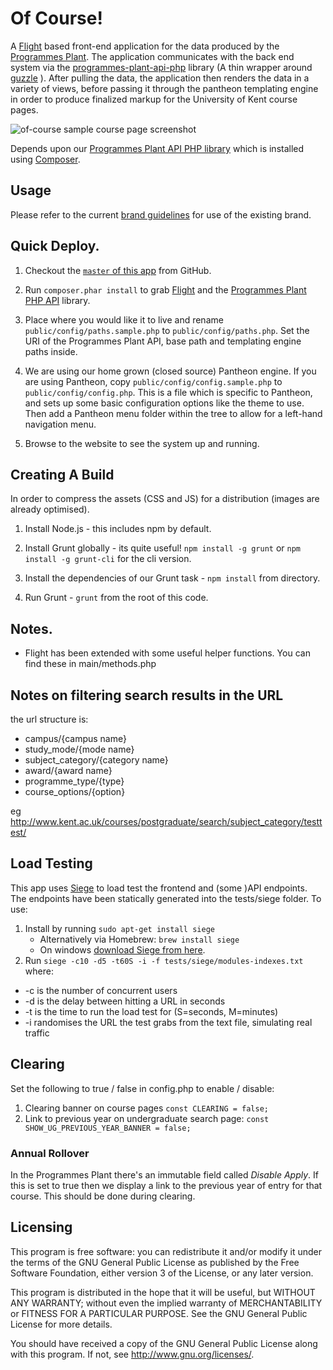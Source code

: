 # Of Course!

A [Flight](http://flightphp.com/) based front-end application for the data produced by the [Programmes Plant](http://github.com/unikent/).
The application communicates with the back end system via the [programmes-plant-api-php](https://github.com/unikent/programmes-plant-api-php) library (A thin wrapper around [guzzle](https://github.com/guzzle/guzzle) ). After pulling the data, the application then renders the data in a variety of views, before passing it through the pantheon templating engine in order to produce finalized markup for the University of Kent course pages.

![of-course sample course page screenshot](https://raw.github.com/unikent/of-course/develop/screenshot.jpg "of-course sample course page screenshot")

Depends upon our [Programmes Plant API PHP library](https://github.com/unikent/programmes-plant-api-php) which is installed using [Composer](http://getcomposer.org/).

## Usage
Please refer to the current [brand guidelines](https://www.kent.ac.uk/brand) for use of the existing brand.

## Quick Deploy.

1. Checkout the [`master` of this app](http://github.com/unikent/of-course) from GitHub.

2. Run `composer.phar install` to grab [Flight](http://flightphp.com/) and the [Programmes Plant PHP API](https://github.com/unikent/programmes-plant-api-php) library.

3. Place where you would like it to live and rename `public/config/paths.sample.php` to `public/config/paths.php`. Set the URI of the Programmes Plant API, base path and templating engine paths inside.
 
4. We are using our home grown (closed source) Pantheon engine. If you are using Pantheon, copy `public/config/config.sample.php` to `public/config/config.php`. This is a file which is specific to Pantheon, and sets up some basic configuration options like the theme to use. Then add a Pantheon menu folder within the tree to allow for a left-hand navigation menu.

5. Browse to the website to see the system up and running.

## Creating A Build

In order to compress the assets (CSS and JS) for a distribution (images are already optimised).

1. Install Node.js - this includes npm by default.

2. Install Grunt globally - its quite useful! `npm install -g grunt` or `npm install -g grunt-cli` for the cli version. 

4. Install the dependencies of our Grunt task - `npm install` from directory.

3. Run Grunt - `grunt` from the root of this code.

## Notes.
- Flight has been extended with some useful helper functions. You can find these in main/methods.php

## Notes on filtering search results in the URL

the url structure is:

* campus/{campus name}
* study_mode/{mode name}
* subject_category/{category name}
* award/{award name}
* programme_type/{type}
* course_options/{option}

eg  http://www.kent.ac.uk/courses/postgraduate/search/subject_category/testtest/

## Load Testing 
This app uses [Siege](https://www.joedog.org/siege-home/) to load test the frontend and (some )API endpoints. The endpoints have been statically generated into the tests/siege folder. To use:

1. Install by running `sudo apt-get install siege`
   * Alternatively via Homebrew: `brew install siege`
   * On windows [download Siege from here](https://code.google.com/archive/p/siege-windows/).
2. Run `siege -c10 -d5 -t60S -i -f tests/siege/modules-indexes.txt` where:
  * -c is the number of concurrent users
  * -d is the delay between hitting a URL in seconds
  * -t is the time to run the load test for (S=seconds, M=minutes)
  * -i randomises the URL the test grabs from the text file, simulating real traffic

## Clearing 

Set the following to true / false in config.php to enable / disable:

1. Clearing banner on course pages ``const CLEARING = false;``
2. Link to previous year on undergraduate search page: ``const SHOW_UG_PREVIOUS_YEAR_BANNER = false;``

### Annual Rollover

In the Programmes Plant there's an immutable field called _Disable Apply_. If this is set to true then we display a link to the previous year of entry for that course. This should be done during clearing. 
 
## Licensing

This program is free software: you can redistribute it and/or modify it under the terms of the GNU General Public License as published by the Free Software Foundation, either version 3 of the License, or any later version.

This program is distributed in the hope that it will be useful, but WITHOUT ANY WARRANTY; without even the implied warranty of MERCHANTABILITY or FITNESS FOR A PARTICULAR PURPOSE. See the GNU General Public License for more details.

You should have received a copy of the GNU General Public License along with this program. If not, see http://www.gnu.org/licenses/.
